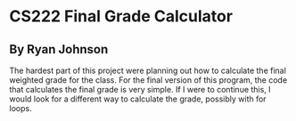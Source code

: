 # CS222 Final Grade Calculator
## By Ryan Johnson

The hardest part of this project were planning out how to calculate the final weighted grade for the class. For the final version of this program, the code that calculates the final grade is very simple. If I were to continue this, I would look for a different way to calculate the grade, possibly with for loops.